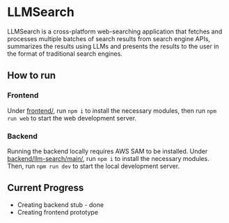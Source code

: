 # LLMSearch
LLMSearch is a cross-platform web-searching application that fetches and processes multiple batches of search results from search engine APIs, summarizes the results using LLMs and presents the results to the user in the format of traditional search engines.

## How to run
### Frontend
Under [frontend/](frontend/), run `npm i` to install the necessary modules, then run `npm run web` to start the web development server.
### Backend
Running the backend locally requires AWS SAM to be installed.
Under [backend/llm-search/main/](backend/llm-search/main/), run `npm i` to install the necessary modules.
Then, run `npm run dev` to start the local development server.

## Current Progress
- Creating backend stub - done
- Creating frontend prototype

